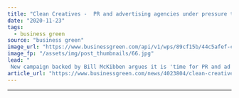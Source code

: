 ```yaml
---
title: "Clean Creatives -  PR and advertising agencies under pressure to cut ties with fossil fuels"
date: "2020-11-23"
tags: 
  - business green
source: "business green"
image_url: "https://www.businessgreen.com/api/v1/wps/89cf15b/44c5afef-cf8a-4934-9bde-f2a6c65cea0e/9/Extinction-Rebellion-City-protest-Oct-2019-C-Raquel-Natalicchio-Extinction-Rebellion-185x114.jpg"
image_fp: "/assets/img/post_thumbnails/66.jpg"
lead: "
 New campaign backed by Bill McKibben argues it is 'time for PR and ad agencies to come clean' over work for fossil fuel clients ..."
article_url: "https://www.businessgreen.com/news/4023804/clean-creatives-advertising-agencies-pressure-cut-ties-fossil-fuels"
---
```


---

